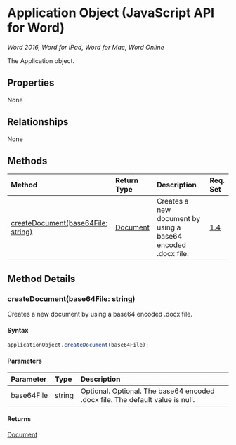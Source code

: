 # Application Object (JavaScript API for Word)

_Word 2016, Word for iPad, Word for Mac, Word Online_

The Application object.

## Properties

None

## Relationships
None


## Methods

| Method		   | Return Type	|Description| Req. Set|
|:---------------|:--------|:----------|:----|
|[createDocument(base64File: string)](#createdocumentbase64file-string)|[Document](document.md)|Creates a new document by using a base64 encoded .docx file.|[1.4](../requirement-sets/word-api-requirement-sets.md)|

## Method Details


### createDocument(base64File: string)
Creates a new document by using a base64 encoded .docx file.

#### Syntax
```js
applicationObject.createDocument(base64File);
```

#### Parameters
| Parameter	   | Type	|Description|
|:---------------|:--------|:----------|
|base64File|string|Optional. Optional. The base64 encoded .docx file. The default value is null.|

#### Returns
[Document](document.md)
